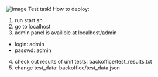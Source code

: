 ![image](https://user-images.githubusercontent.com/69368761/118881237-83a71780-b8fb-11eb-896f-b15d9d2d5bbf.png)
Test task!
How to deploy:
1) run start.sh
2) go to localhost
3) admin panel is availible at localhost/admin
- login: admin
- passwd: admin

4) check out results of unit tests: backoffice/test_results.txt
5) change test_data: backoffice/test_data.json
